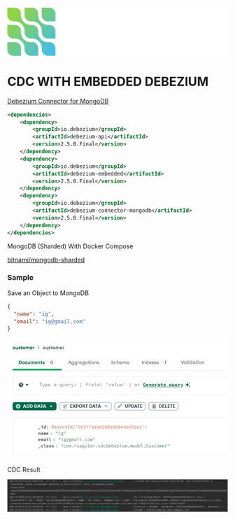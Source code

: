 ![](debezium-logo.svg)

# CDC WITH EMBEDDED DEBEZIUM

[Debezium Connector for MongoDB](https://debezium.io/documentation/reference/2.6/connectors/mongodb.html)

```xml
<dependencies>
    <dependency>
        <groupId>io.debezium</groupId>
        <artifactId>debezium-api</artifactId>
        <version>2.5.0.Final</version>
    </dependency>
    <dependency>
        <groupId>io.debezium</groupId>
        <artifactId>debezium-embedded</artifactId>
        <version>2.5.0.Final</version>
    </dependency>
    <dependency>
        <groupId>io.debezium</groupId>
        <artifactId>debezium-connector-mongodb</artifactId>
        <version>2.5.0.Final</version>
    </dependency>
</dependencies>
```

MongoDB (Sharded) With Docker Compose

[bitnami/mongodb-sharded](https://hub.docker.com/r/bitnami/mongodb-sharded/)

### Sample

Save an Object to MongoDB

```json
{
  "name": "ig",
  "email": "ig@gmail.com"
}
```

![](debezium-mongodb.png)

CDC Result

![](debezium-cdc-create.png)





